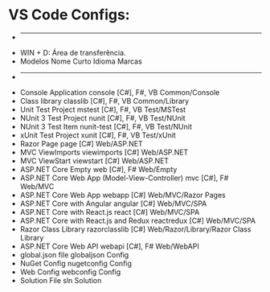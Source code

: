 # VS Code Configs:
* ---------------------------------------------------------------------------------------------------------------------------
* WIN + D: Área de transferência.
* Modelos                                           Nome Curto         Idioma            Marcas
* ---------------------------------------------------------------------------------------------------------------------------
* Console Application                               console            [C#], F#, VB      Common/Console
* Class library                                     classlib           [C#], F#, VB      Common/Library
* Unit Test Project                                 mstest             [C#], F#, VB      Test/MSTest
* NUnit 3 Test Project                              nunit              [C#], F#, VB      Test/NUnit
* NUnit 3 Test Item                                 nunit-test         [C#], F#, VB      Test/NUnit
* xUnit Test Project                                xunit              [C#], F#, VB      Test/xUnit
* Razor Page                                        page               [C#]              Web/ASP.NET
* MVC ViewImports                                   viewimports        [C#]              Web/ASP.NET
* MVC ViewStart                                     viewstart          [C#]              Web/ASP.NET
* ASP.NET Core Empty                                web                [C#], F#          Web/Empty
* ASP.NET Core Web App (Model-View-Controller)      mvc                [C#], F#          Web/MVC
* ASP.NET Core Web App                              webapp             [C#]              Web/MVC/Razor Pages
* ASP.NET Core with Angular                         angular            [C#]              Web/MVC/SPA
* ASP.NET Core with React.js                        react              [C#]              Web/MVC/SPA
* ASP.NET Core with React.js and Redux              reactredux         [C#]              Web/MVC/SPA
* Razor Class Library                               razorclasslib      [C#]              Web/Razor/Library/Razor Class Library        
* ASP.NET Core Web API                              webapi             [C#], F#          Web/WebAPI
* global.json file                                  globaljson                           Config
* NuGet Config                                      nugetconfig                          Config
* Web Config                                        webconfig                            Config
* Solution File                                     sln                                  Solution
